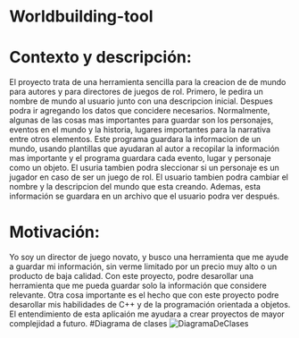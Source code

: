 # Worldbuilding-tool
# Contexto y descripción:
El proyecto trata de una herramienta sencilla para la creacion de de mundo para autores y para directores de juegos de rol. Primero, le pedira un nombre de mundo al usuario junto con una descripcion inicial. Despues podra ir agregando los datos que concidere necesarios. Normalmente, algunas de las cosas mas importantes para guardar son los personajes, eventos en el mundo y la historia, lugares importantes para la narrativa entre otros elementos. Este programa guardara la informacion de un mundo, usando plantillas que ayudaran al autor a recopilar la información mas importante y el programa guardara cada evento, lugar y personaje como un objeto. El usuria tambien podra sleccionar si un personaje es un jugador en caso de ser un juego de rol. El usuario tambien podra cambiar el nombre y la descripcion del mundo que esta creando. Ademas, esta información se guardara en un archivo que el usuario podra ver después. 

# Motivación:
Yo soy un director de juego novato, y busco una herramienta que me ayude a guardar mi información, sin verme limitado por un precio muy alto o un producto de baja calidad. Con este proyecto, podre desarollar una herramienta que me pueda guardar solo la información que considere relevante. Otra cosa importante es el hecho que con este proyecto podre desarollar mis habilidades de C++ y de la programación orientada a objetos. El entendimiento de esta aplicaión me ayudara a crear proyectos de mayor complejidad a futuro.
#Diagrama de clases
![DiagramaDeClases](https://github.com/Jh700wolf/Worldbuilding-tool/assets/148020631/7905bf5d-d0d7-4f0c-9111-356061ba8bde)
